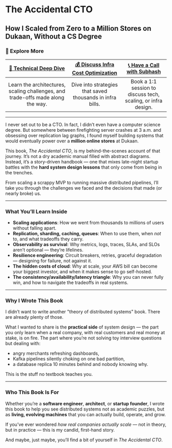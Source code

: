 
# **The Accidental CTO**

## **How I Scaled from Zero to a Million Stores on Dukaan, Without a CS Degree**

### 🚀 Explore More

| [🧠 Technical Deep Dive](https://topmate.io/subhashchy) | [💰 Discuss Infra Cost Optimization](https://topmate.io/subhashchy) | [📞 Have a Call with Subhash](https://topmate.io/subhashchy) |
|:-------------------------------------------------------:|:------------------------------------------------------------------:|:-------------------------------------------------------------:|
| Learn the architectures, scaling challenges, and trade-offs made along the way. | Dive into strategies that saved thousands in infra bills. | Book a 1:1 session to discuss tech, scaling, or infra design. |

---

I never set out to be a CTO. In fact, I didn’t even have a computer science degree. But somewhere between firefighting server crashes at 3 a.m. and obsessing over replication lag graphs, I found myself building systems that would eventually power over a **million online stores** at Dukaan.

This book, *The Accidental CTO*, is my behind-the-scenes account of that journey. It’s not a dry academic manual filled with abstract diagrams. Instead, it’s a story-driven handbook — one that mixes late-night startup battles with the **hard system design lessons** that only come from being in the trenches.

From scaling a scrappy MVP to running massive distributed pipelines, I’ll take you through the challenges we faced and the decisions that made (or nearly broke) us.

---

### What You’ll Learn Inside

* **Scaling applications**: How we went from thousands to millions of users without falling apart.
* **Replication, sharding, caching, queues**: When to use them, when *not* to, and what tradeoffs they carry.
* **Observability as survival**: Why metrics, logs, traces, SLAs, and SLOs aren’t optional — they’re lifelines.
* **Resilience engineering**: Circuit breakers, retries, graceful degradation — designing for failure, not against it.
* **The hidden costs of cloud**: Why at scale, your AWS bill can become your biggest investor, and when it makes sense to go self-hosted.
* **The consistency/availability/latency triangle**: Why you can never fully win, and how to navigate the tradeoffs in real systems.

---

### Why I Wrote This Book

I didn’t want to write another "theory of distributed systems" book. There are already plenty of those.

What I wanted to share is the **practical side** of system design — the part you only learn when a real company, with real customers and real money at stake, is on fire. The part where you’re not solving toy interview questions but dealing with:

* angry merchants refreshing dashboards,
* Kafka pipelines silently choking on one bad partition,
* a database replica 10 minutes behind and nobody knowing why.

This is the stuff no textbook teaches you.

---

### Who This Book Is For

Whether you’re a **software engineer**, **architect**, or **startup founder**, I wrote this book to help you see distributed systems not as academic puzzles, but as **living, evolving machines** that you can actually build, operate, and grow.

If you’ve ever wondered *how real companies actually scale* — not in theory, but in practice — this is my candid, first-hand story.

And maybe, just maybe, you’ll find a bit of yourself in *The Accidental CTO*.
